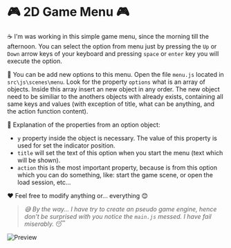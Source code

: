 # :video_game: 2D Game Menu :video_game:
:coffee: I'm was working in this simple game menu, since the morning till the afternoon. You can select the option from menu just by pressing the `Up` or `Down` arrow keys of your keyboard and pressing `space` or `enter` key you will execute the option. 

:strawberry: You can be add new options to this menu. Open the file `menu.js` located in `src\js\scenes\menu`.
Look for the property `options` what is an array of objects. Inside this array insert an new object in any order.
The new object need to be similiar to the anothers objects with already exists, containing all same keys and values (with exception of title, what can be anything, and the action function content).

:closed_book: Explanation of the properties from an option object:
- `y` property inside the object is necessary. The value of this property is used for set the indicator position.
- `title` will set the text of this option when you start the menu (text which will be shown).
- `action` this is the most important property, because is from this option which you can do something, like: start the game scene, or open the load session, etc...

:hearts: Feel free to modify anything or... everything :blush:

> _:sweat_smile: By the way... I have try to create an pseudo game engine, hence don't be surprised with you notice the `main.js` messed. I have fail miserably._ :sleeping:

![Preview](https://i.imgur.com/EJUWo0U.gif)
